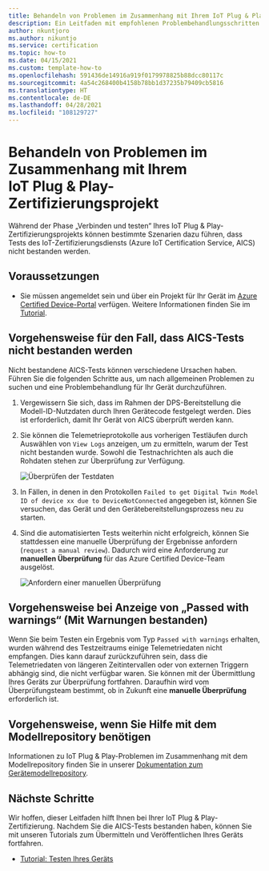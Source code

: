 ```yaml
---
title: Behandeln von Problemen im Zusammenhang mit Ihrem IoT Plug & Play-Gerät
description: Ein Leitfaden mit empfohlenen Problembehandlungsschritten für Partner, die ein IoT Plug & Play-Gerät zertifizieren möchten.
author: nkuntjoro
ms.author: nikuntjo
ms.service: certification
ms.topic: how-to
ms.date: 04/15/2021
ms.custom: template-how-to
ms.openlocfilehash: 591436de14916a919f0179978825b88dcc80117c
ms.sourcegitcommit: 4a54c268400b4158b78bb1d37235b79409cb5816
ms.translationtype: HT
ms.contentlocale: de-DE
ms.lasthandoff: 04/28/2021
ms.locfileid: "108129727"
---
```

# <a name="troubleshoot-your-iot-plug-and-play-certification-project"></a>Behandeln von Problemen im Zusammenhang mit Ihrem IoT Plug & Play-Zertifizierungsprojekt

Während der Phase „Verbinden und testen“ Ihres IoT Plug & Play-Zertifizierungsprojekts können bestimmte Szenarien dazu führen, dass Tests des IoT-Zertifizierungsdiensts (Azure IoT Certification Service, AICS) nicht bestanden werden.

## <a name="prerequisites"></a>Voraussetzungen

- Sie müssen angemeldet sein und über ein Projekt für Ihr Gerät im [Azure Certified Device-Portal](https://certify.azure.com) verfügen. Weitere Informationen finden Sie im [Tutorial](tutorial-01-creating-your-project.md).

## <a name="when-aics-tests-arent-passing"></a>Vorgehensweise für den Fall, dass AICS-Tests nicht bestanden werden

Nicht bestandene AICS-Tests können verschiedene Ursachen haben. Führen Sie die folgenden Schritte aus, um nach allgemeinen Problemen zu suchen und eine Problembehandlung für Ihr Gerät durchzuführen.

1. Vergewissern Sie sich, dass im Rahmen der DPS-Bereitstellung die Modell-ID-Nutzdaten durch Ihren Gerätecode festgelegt werden. Dies ist erforderlich, damit Ihr Gerät von AICS überprüft werden kann.
1. Sie können die Telemetrieprotokolle aus vorherigen Testläufen durch Auswählen von `View Logs` anzeigen, um zu ermitteln, warum der Test nicht bestanden wurde. Sowohl die Testnachrichten als auch die Rohdaten stehen zur Überprüfung zur Verfügung.  

    ![Überprüfen der Testdaten](./media/images/review-logs.png)

1. In Fällen, in denen in den Protokollen `Failed to get Digital Twin Model ID of device xx due to DeviceNotConnected` angegeben ist, können Sie versuchen, das Gerät und den Gerätebereitstellungsprozess neu zu starten.
1. Sind die automatisierten Tests weiterhin nicht erfolgreich, können Sie stattdessen eine manuelle Überprüfung der Ergebnisse anfordern (`request a manual review`). Dadurch wird eine Anforderung zur **manuellen Überprüfung** für das Azure Certified Device-Team ausgelöst.  

    ![Anfordern einer manuellen Überprüfung](./media/images/request-manual-review.png)

## <a name="when-you-see-passed-with-warnings"></a>Vorgehensweise bei Anzeige von „Passed with warnings“ (Mit Warnungen bestanden)

Wenn Sie beim Testen ein Ergebnis vom Typ `Passed with warnings` erhalten, wurden während des Testzeitraums einige Telemetriedaten nicht empfangen. Dies kann darauf zurückzuführen sein, dass die Telemetriedaten von längeren Zeitintervallen oder von externen Triggern abhängig sind, die nicht verfügbar waren. Sie können mit der Übermittlung Ihres Geräts zur Überprüfung fortfahren. Daraufhin wird vom Überprüfungsteam bestimmt, ob in Zukunft eine **manuelle Überprüfung** erforderlich ist.

## <a name="when-you-need-help-with-the-model-repository"></a>Vorgehensweise, wenn Sie Hilfe mit dem Modellrepository benötigen

Informationen zu IoT Plug & Play-Problemen im Zusammenhang mit dem Modellrepository finden Sie in unserer [Dokumentation zum Gerätemodellrepository](../iot-pnp/concepts-model-repository.md).

## <a name="next-steps"></a>Nächste Schritte

Wir hoffen, dieser Leitfaden hilft Ihnen bei Ihrer IoT Plug & Play-Zertifizierung. Nachdem Sie die AICS-Tests bestanden haben, können Sie mit unseren Tutorials zum Übermitteln und Veröffentlichen Ihres Geräts fortfahren.

- [Tutorial: Testen Ihres Geräts](tutorial-03-testing-your-device.md)